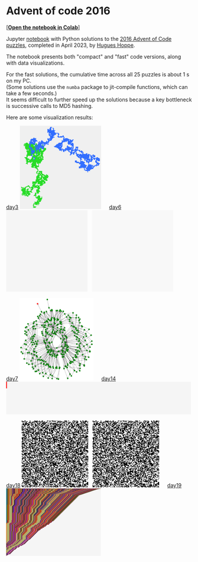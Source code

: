 # Advent of code 2016

[[**Open the notebook in Colab**]](https://colab.research.google.com/github/hhoppe/advent_of_code/blob/main/2016/advent_of_code_2016.ipynb)

Jupyter [notebook](https://github.com/hhoppe/advent_of_code/blob/main/2016/advent_of_code_2016.ipynb)
with Python solutions to the
[2016 Advent of Code puzzles](https://adventofcode.com/2016),
completed in April 2023,
by [Hugues Hoppe](http://hhoppe.com/).

The notebook presents both "compact" and "fast" code versions, along with data visualizations.

For the fast solutions, the cumulative time across all 25 puzzles is about 1 s on my PC.<br/>
(Some solutions use the `numba` package to jit-compile functions, which can take a few seconds.)<br/>
It seems difficult to further speed up the solutions because a key bottleneck is successive calls to MD5 hashing.

Here are some visualization results:

<p>
<a href="#day3">day3</a> <img src="https://github.com/hhoppe/advent_of_code/raw/main/2015/results/day3.png" width="220"> &emsp;
<a href="#day6">day6</a> <img src="https://github.com/hhoppe/advent_of_code/raw/main/2015/results/day6a.gif" width="220"> &nbsp;
  <img src="https://github.com/hhoppe/advent_of_code/raw/main/2015/results/day6b.gif" width="220">
</p>
<p>
<a href="#day7">day7</a> <img src="https://github.com/hhoppe/advent_of_code/raw/main/2015/results/day7.png" width="200"> &emsp;
<a href="#day14">day14</a> <img src="https://github.com/hhoppe/advent_of_code/raw/main/2015/results/day14.gif" width="500">
</p>
<p>
<a href="#day18">day18</a> <img src="https://github.com/hhoppe/advent_of_code/raw/main/2015/results/day18a.gif" width="180"> &nbsp;
  <img src="https://github.com/hhoppe/advent_of_code/raw/main/2015/results/day18b.gif" width="180"> &emsp;
<a href="#day19">day19</a> <img src="https://github.com/hhoppe/advent_of_code/raw/main/2015/results/day19.png" width="256">
</p>
